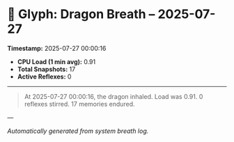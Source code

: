 # 🐉 Glyph: Dragon Breath – 2025-07-27

**Timestamp:** 2025-07-27 00:00:16

- **CPU Load (1 min avg):** 0.91
- **Total Snapshots:** 17
- **Active Reflexes:** 0

---

> At 2025-07-27 00:00:16, the dragon inhaled. Load was 0.91. 0 reflexes stirred. 17 memories endured.

—

_Automatically generated from system breath log._
